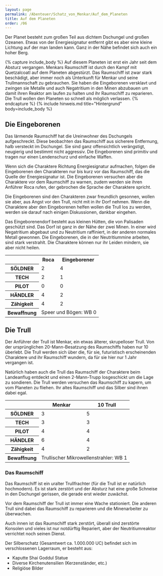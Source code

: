 ```yaml
---
layout: page
permalink: /Abenteuer/Schatz_von_Menkar/Auf_dem_Planeten
title: Auf dem Planeten
order: /06
---
```


Der Planet besteht zum großen Teil aus dichtem Dschungel und großen Ozeanen. Etwas von der Energiesignatur entfernt gibt es aber eine kleine Lichtung auf der man landen kann. Ganz in der Nähe befindet sich auch ein hoher Berg.

{% capture include_body %}
Auf diesem Planeten ist erst ein Jahr seit dem Absturz vergangen. Menkars Raumschiff ist durch den Kampf mit Quetzalcoatl auf dem Planeten abgestürzt. Das Raumschiff ist zwar stark beschädigt, aber immer noch als Unterkunft für Menkar und seine Trullmannschaft zu gebrauchen. Sie haben die Eingeborenen versklavt und zwingen sie Metalle und auch Negatritium in den Minen abzubauen um damit ihren Reaktor am laufen zu halten und ihr Raumschiff zu reparieren. Die Trull wollen den Planeten so schnell als möglich verlassen.
{% endcapture %}
{% include hinweis.md title="Hintergrund" body=include_body %}

## Die Eingeborenen

Das lärmende Raumschiff hat die Ureinwohner des Dschungels aufgeschreckt. Diese beobachten das Raumschiff aus sicherere Entfernung, halb versteckt im Dschungel. Sie sind ganz offensichtlich verängstigt, neugierig und bestimmt nicht aggressiv. Die Eingeborenen sind primitiv und tragen nur einen Lendenschurz und einfache Waffen.

Wenn sich die Charaktere Richtung Energiesignatur aufmachen, folgen die Eingeborenen den Charakteren nur bis kurz vor das Raumschiff, das die Quelle der Energiesignatur ist. Die Eingeborenen versuchen aber die Charaktere vor dem Raumschiff zu warnen, zudem werden sie ihren Anführer Roca rufen, der gebrochen die Sprache der Charaktere spricht.

Die Eingeborenen sind den Charakteren zwar freundlich gesonnen, wollen sie aber, aus Angst vor den Trull, nicht mit in ihr Dorf nehmen. Wenn die Charaktere aber den Eingeborenen helfen wollen die Trull los zu werden, werden sie darauf nach einigen Diskussionen, dankbar eingehen.

Das Eingeborenendorf besteht aus kleinen Hütten, die von Palisaden geschützt sind. Das Dorf ist ganz in der Nähe der zwei Minen. In einer wird Negatritium abgebaut und zu Neutritium raffiniert, in der anderen normales Metall gewonnen. Die Eingeborenen, die in der Neutritiummine arbeiten, sind stark verstrahlt. Die Charaktere können nur ihr Leiden mindern, sie aber nicht heilen.

<table>
<tbody>
<tr><th></th><th>Roca</th><th>Eingeborener</th></tr>
<tr><th>SÖLDNER</th><td>2</td><td>4</td></tr>
<tr><th>TECH</th><td>2</td><td>1</td></tr>
<tr><th>PILOT</th><td>0</td><td>0</td></tr>
<tr><th>HÄNDLER</th><td>4</td><td>2</td></tr>
<tr><th>Zähigkeit</th><td>4</td><td>2</td></tr>
<tr><th>Bewaffnung</th><td colspan="2">Speer und Bögen: WB 0</td></tr>
</tbody>
</table>

## Die Trull

Der Anführer der Trull ist Menkar, ein etwas älterer, skrupelloser Trull. Von der ursprünglichen 20-Mann-Besatzung des Raumschiffs haben nur 10 überlebt. Die Trull werden sich über die, für sie, futuristisch erscheinenden Charaktere und ihr Raumschiff wundern, da für sie hier nur 1 Jahr vergangen ist.

Natürlich haben auch die Trull das Raumschiff der Charaktere beim Landeanflug entdeckt und einen 2-Mann-Trupp losgeschickt um die Lage zu sondieren. Die Trull werden versuchen das Raumschiff zu kapern, um vom Planeten zu fliehen. Ihr altes Raumschiff und das Silber sind ihnen dabei egal.

<table>
<thead>
<tr><th> </th><th>Menkar</th><th>10 Trull</th></tr>
</thead>
<tbody>
<tr><th>SÖLDNER</th><td>3</td><td>5</td></tr>
<tr><th>TECH</th><td>3</td><td>3</td></tr>
<tr><th>PILOT</th><td>4</td><td>4</td></tr>
<tr><th>HÄNDLER</th><td>6</td><td>4</td></tr>
<tr><th>Zähigkeit</th><td>4</td><td>2</td></tr>
<tr><th>Bewaffnung</th><td colspan="2">Trullischer Mikrowellenstrahler: WB 1</td></tr>
</tbody>
</table>

### Das Raumschiff

Das Raumschiff ist ein uralter Trullfrachter (für die Trull ist er natürlich hochmodern). Es ist stark zerstört und der Absturz hat eine große Schneise in den Dschungel gerissen, die gerade erst wieder zuwächst.

Vor dem Raumschiff der Trull ist immer eine Wache stationiert. Die anderen Trull sind dabei das Raumschiff zu reparieren und die Minenarbeiter zu überwachen.

Auch innen ist das Raumschiff stark zerstört, überall sind zerstörte Konsolen und vieles ist nur notdürftig Repariert, aber der Neutritiumreaktor verrichtet noch seinen Dienst.

Der Silberschatz (Gesamtwert ca. 1.000.000 UC) befindet sich im verschlossenen Lagerraum, er besteht aus:

- Kaputte Shai Goddul Statue
- Diverse Kirchenutensilien (Kerzenständer, etc.)
- Religiöse Bilder
